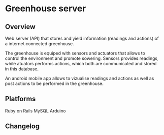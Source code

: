 # Greenhouse server

## Overview
Web server (API) that stores and yield information (readings and actions) of a internet connected greenhouse.

The greenhouse is equiped with sensors and actuators that allows to control the environment and promote sowering. Sensors provides readings, while atuators performs actions, which both are communicated and stored in this database.

An android mobile app allows to vizualise readings and actions as well as post actions to be performed in the greenhouse.

## Platforms
Ruby on Rails 
MySQL
Arduino

## Changelog
